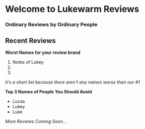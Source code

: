 # Welcome to Lukewarm Reviews
### Ordinary Reviews by Ordinary People

## Recent Reviews

**Worst Names for your review brand**

1. Notes of Lukey
2.  
3. 

_it's a short list because there aren't any names worse than our #1_


**Top 3 Names of People You Should Avoid**
- Lucas
- Lukey
- Luke

_More Reviews Coming Soon..._